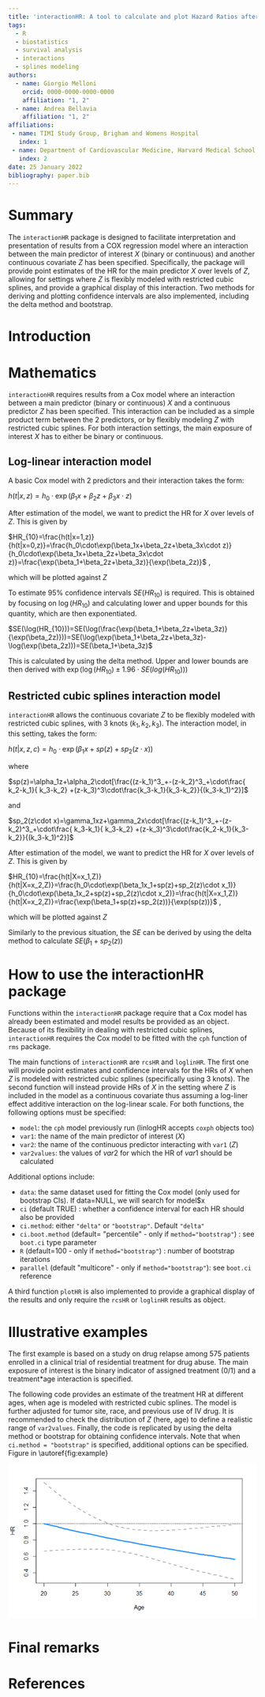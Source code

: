 ```yaml
---
title: 'interactionHR: A tool to calculate and plot Hazard Ratios after a Cox model in which an interaction between the main predictor and a continuous covariate has been specified.'
tags:
  - R
  - biostatistics
  - survival analysis
  - interactions
  - splines modeling
authors:
  - name: Giorgio Melloni
    orcid: 0000-0000-0000-0000
    affiliation: "1, 2"
  - name: Andrea Bellavia
    affiliation: "1, 2"
affiliations:
 - name: TIMI Study Group, Brigham and Womens Hospital
   index: 1
 - name: Department of Cardiovascular Medicine, Harvard Medical School
   index: 2
date: 25 January 2022
bibliography: paper.bib
---
```



# Summary

The `interactionHR` package is designed to facilitate interpretation and presentation of results from a COX regression model where an interaction between the main predictor of interest $X$ (binary or continuous) and another continuous covariate $Z$ has been specified. Specifically, the package will provide point estimates of the HR for the main predictor $X$ over levels of $Z$, allowing for settings where $Z$ is flexibly modeled with restricted cubic splines, and provide a graphical display of this interaction. Two methods for deriving and plotting confidence intervals are also implemented, including the delta method and bootstrap.

# Introduction


# Mathematics

`interactionHR` requires results from a Cox model where an interaction between a main predictor (binary or continuous) $X$ and a continuous predictor $Z$ has been specified. This interaction can be included as a simple product term between the 2 predictors, or by flexibly modeling $Z$ with restricted cubic splines. For both interaction settings, the main exposure of interest $X$ has to either be binary or continuous.  

## Log-linear interaction model

A basic Cox model with 2 predictors and their interaction takes the form:

$h(t|x,z)=h_0\cdot\exp(\beta_1x+\beta_2z+\beta_3x\cdot z)$  

After estimation of the model, we want to predict the HR for $X$ over levels of $Z$. This is given by


$HR_{10}=\frac{h(t|x=1,z)}{h(t|x=0,z)}=\frac{h_0\cdot\exp(\beta_1x+\beta_2z+\beta_3x\cdot z)}{h_0\cdot\exp(\beta_1x+\beta_2z+\beta_3x\cdot z)}=\frac{\exp(\beta_1+\beta_2z+\beta_3z)}{\exp(\beta_2z)}$  ,

which will be plotted against $Z$

To estimate $95\%$ confidence intervals $SE(HR_{10})$ is required. This is obtained by focusing on $\log(HR_{10})$ and calculating lower and upper bounds for this quantity, which are then exponentiated.

$SE(\log(HR_{10}))=SE(\log(\frac{\exp(\beta_1+\beta_2z+\beta_3z)}{\exp(\beta_2z)}))=SE(\log(\exp(\beta_1+\beta_2z+\beta_3z)-\log(\exp(\beta_2z)))=SE(\beta_1+\beta_3z)$

This is calculated by using the delta method. Upper and lower bounds are then derived with $\exp(\log(HR_{10})\pm1.96\cdot SE(log(HR_{10})))$

## Restricted cubic splines interaction model

`interactionHR` allows the continuous covariate $Z$ to be flexibly modeled with restricted cubic splines, with 3 knots ($k_1, k_2, k_3$). The interaction model, in this setting, takes the form:

$h(t|x,z,c)=h_0\cdot\exp(\beta_1x+sp(z)+sp_2(z\cdot x))$  

where

$sp(z)=\alpha_1z+\alpha_2\cdot[\frac{(z-k_1)^3_+-(z-k_2)^3_+\cdot\frac{ k_2-k_1}{ k_3-k_2} +(z-k_3)^3\cdot\frac{k_3-k_1}{k_3-k_2}}{(k_3-k_1)^2}]$

and 

$sp_2(z\cdot x)=\gamma_1xz+\gamma_2x\cdot[\frac{(z-k_1)^3_+-(z-k_2)^3_+\cdot\frac{ k_3-k_1}{ k_3-k_2} +(z-k_3)^3\cdot\frac{k_2-k_1}{k_3-k_2}}{(k_3-k_1)^2}]$


After estimation of the model, we want to predict the HR for $X$ over levels of $Z$. This is given by


$HR_{10}=\frac{h(t|X=x_1,Z)}{h(t|X=x_2,Z)}=\frac{h_0\cdot\exp(\beta_1x_1+sp(z)+sp_2(z)\cdot x_1)}{h_0\cdot\exp(\beta_1x_2+sp(z)+sp_2(z)\cdot x_2)}=\frac{h(t|X=x_1,Z)}{h(t|X=x_2,Z)}=\frac{\exp(\beta_1+sp(z)+sp_2(z))}{\exp(sp(z))}$  ,

which will be plotted against $Z$

Similarly to the previous situation, the $SE$ can be derived by using the delta method to calculate $SE(\beta_1+sp_2(z))$


# How to use the interactionHR package 

Functions within the `interactionHR` package require that a Cox model has already been estimated and model results be provided as an object. Because of its flexibility in dealing with restricted cubic splines, `interactionHR` requires the Cox model to be fitted with the `cph` function of  `rms` package. 

The main functions of `interactionHR` are `rcsHR` and `loglinHR`. The first one will provide point estimates and confidence intervals for the  HRs of $X$ when $Z$ is modeled with restricted cubic splines (specifically using 3 knots). The second function will instead provide HRs of $X$ in the setting where $Z$ is included in the model as a continuous covariate thus assuming a log-liner effect additive interaction on the log-linear scale. For both functions, the following options must be specified: 

* `model`: the `cph` model previously run (linlogHR accepts `coxph` objects too)
* `var1`: the name of the main predictor of interest ($X$)
* `var2`: the name of the continuous predictor interacting with `var1` ($Z$)
* `var2values`: the values of $var2$ for which the HR of $var1$ should be calculated

Additional options include:

* `data`: the same dataset used for fitting the Cox model (only used for bootstrap CIs). If data=NULL, we will search for model$x
* `ci` (default TRUE) : whether a confidence interval for each HR should also be provided
* `ci.method`: either `"delta"` or `"bootstrap"`. Default `"delta"`
* `ci.boot.method` (default= "percentile" - only if `method="bootstrap"`) : see `boot.ci` type parameter 
* `R` (default=100 - only if `method="bootstrap"`) : number of bootstrap iterations
* `parallel` (default "multicore" - only if `method="bootstrap"`): see `boot.ci` reference 

A third function `plotHR` is also implemented to provide a graphical display of the results and only require the `rcsHR` or `loglinHR` results as object. 


# Illustrative examples

The first example is based on a study on drug relapse among 575 patients enrolled in a clinical trial of residential treatment for drug abuse. The main exposure of interest is the binary indicator of assigned treatment (0/1) and a treatment*age interaction is specified.

The following code provides an estimate of the treatment HR at different ages, when age is modeled with restricted cubic splines. The model is further adjusted for tumor site, race, and previous use of IV drug. It is recommended to check the distribution of $Z$ (here, age) to define a realistic range of `var2values`. Finally, the code is replicated by using the delta method or bootstrap for obtaining confidence intervals. Note that when `ci.method = "bootstrap"` is specified, additional options can be specified. Figure in \autoref{fig:example}

![Caption for example figure.\label{fig:example}](figure1.png)


# Final remarks

# References

